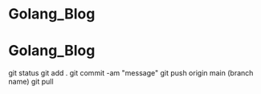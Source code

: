 # Golang_Blog
# Golang_Blog
git status
git add .
git commit -am "message"
git push origin main (branch name)
git pull